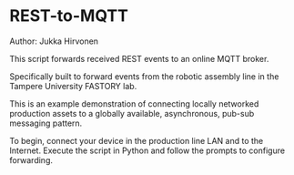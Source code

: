 # REST-to-MQTT

Author: Jukka Hirvonen

This script forwards received REST events to an online MQTT broker.

Specifically built to forward events from the robotic assembly line
in the Tampere University FASTORY lab.

This is an example demonstration of connecting locally networked 
production assets to a globally available, asynchronous, pub-sub
messaging pattern.

To begin, connect your device in the production line LAN and to the
Internet. Execute the script in Python and follow the prompts to
configure forwarding.